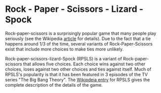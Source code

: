 Rock - Paper - Scissors - Lizard - Spock
=====


Rock-paper-scissors is a surprisingly popular game that many people play seriously (see the Wikipedia [article](http://en.wikipedia.org/wiki/Rock_paper_scissors) for details). Due to the fact that a tie happens around 1/3 of the time, several variants of Rock-Paper-Scissors exist that include more choices to make ties more unlikely.

Rock-paper-scissors-lizard-Spock (RPSLS) is a variant of Rock-paper-scissors that allows five choices. Each choice wins against two other choices, loses against two other choices and ties against itself. Much of RPSLS's popularity is that it has been featured in 3 episodes of the TV series "The Big Bang Theory". The [Wikipdeia entry](http://en.wikipedia.org/wiki/Rock-paper-scissors-lizard-Spock) for RPSLS gives the complete description of the details of the game.